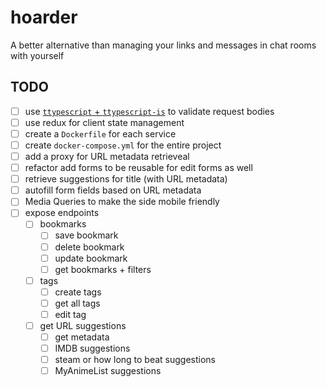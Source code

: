 # hoarder
A better alternative than managing your links and messages in chat rooms with yourself

## TODO

- [ ] use [`ttypescript` + `ttypescript-is`](https://stackoverflow.com/a/60824562) to validate request bodies
- [ ] use redux for client state management
- [ ] create a `Dockerfile` for each service
- [ ] create `docker-compose.yml` for the entire project
- [ ] add a proxy for URL metadata retrieveal
- [ ] refactor add forms to be reusable for edit forms as well
- [ ] retrieve suggestions for title (with URL metadata)
- [ ] autofill form fields based on URL metadata
- [ ] Media Queries to make the side mobile friendly
- [ ] expose endpoints
  - [ ] bookmarks 
    - [ ] save bookmark
    - [ ] delete bookmark
    - [ ] update bookmark
    - [ ] get bookmarks + filters
  - [ ] tags
    - [ ] create tags
    - [ ] get all tags
    - [ ] edit tag 
  - [ ] get URL suggestions
    - [ ] get metadata
    - [ ] IMDB suggestions
    - [ ] steam or how long to beat suggestions
    - [ ] MyAnimeList suggestions